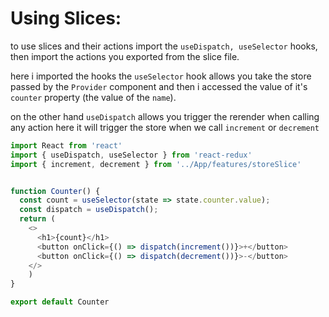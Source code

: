 # Using Slices:

to use slices and their actions import the `useDispatch, useSelector` hooks, then import the actions you exported from the slice file.

here i imported the hooks the `useSelector` hook allows you take the store passed by the `Provider` component and then i accessed the value of it's `counter` property (the value of the `name`).

on the other hand `useDispatch` allows you trigger the rerender when calling any action here it will trigger the store when we call `increment` or `decrement`

```javascript
import React from 'react'
import { useDispatch, useSelector } from 'react-redux'
import { increment, decrement } from '../App/features/storeSlice'


function Counter() {
  const count = useSelector(state => state.counter.value);
  const dispatch = useDispatch();
  return (
    <>
      <h1>{count}</h1>
      <button onClick={() => dispatch(increment())}>+</button>
      <button onClick={() => dispatch(decrement())}>-</button>
    </>
    )
}

export default Counter
```
